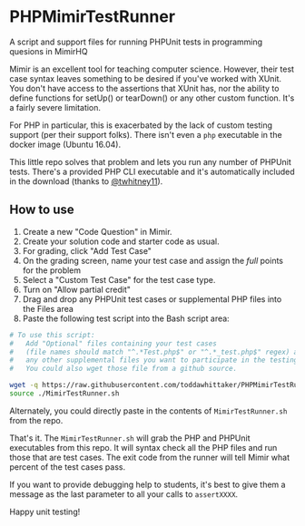 # PHPMimirTestRunner
A script and support files for running PHPUnit tests in programming quesions in MimirHQ

Mimir is an excellent tool for teaching computer science. However, their test case 
syntax leaves something to be desired if you've worked with XUnit. You don't have
access to the assertions that XUnit has, nor the ability to define functions for setUp() 
or tearDown() or any other custom function. It's a fairly severe limitation.  

For PHP in particular, this is exacerbated by the lack of custom testing support (per
their support folks). There isn't even a `php` executable in the docker image (Ubuntu 16.04).

This little repo solves that problem and lets you run any number of PHPUnit tests. There's
a provided PHP CLI executable and it's automatically included in the download (thanks to [@twhitney11](https://github.com/twhitney11)).

## How to use
1. Create a new "Code Question" in Mimir.
1. Create your solution code and starter code as usual.
1. For grading, click "Add Test Case"
1. On the grading screen, name your test case and assign the *full* points
for the problem
1. Select a "Custom Test Case" for the test case type.
1. Turn on "Allow partial credit"
1. Drag and drop any PHPUnit test cases or supplemental PHP files into the Files area
1. Paste the following test script into the Bash script area:  
```bash
# To use this script:
#   Add "Optional" files containing your test cases
#   (file names should match "^.*Test.php$" or "^.*_test.php$" regex) and
#   any other supplemental files you want to participate in the testing
#   You could also wget those file from a github source.

wget -q https://raw.githubusercontent.com/toddawhittaker/PHPMimirTestRunner/master/MimirTestRunner.sh
source ./MimirTestRunner.sh
```  
  
  Alternately, you could directly paste in the contents of `MimirTestRunner.sh` from the repo.


That's it. The `MimirTestRunner.sh` will grab the PHP and PHPUnit executables from this repo.
It will syntax check all the PHP files and run those that are test cases. The exit code from
the runner will tell Mimir what percent of the test cases pass.

If you want to provide debugging help to students, it's best to give them a message as 
the last parameter to all your calls to `assertXXXX`.

Happy unit testing!